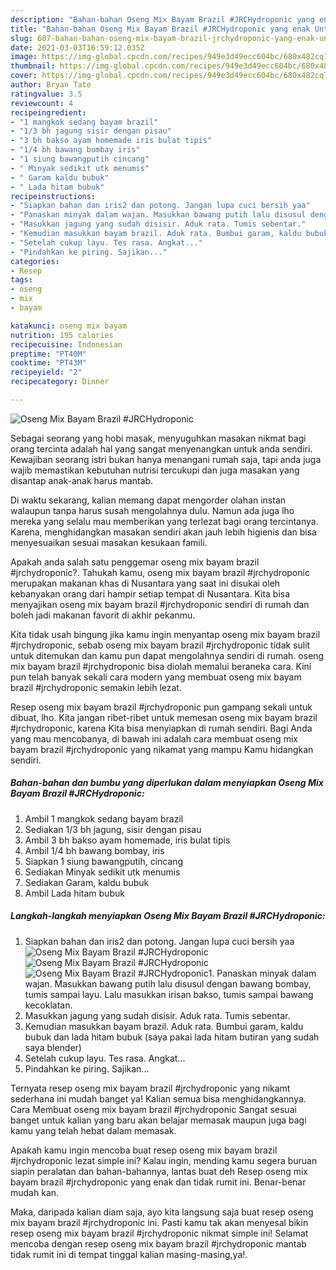 ```yaml
---
description: "Bahan-bahan Oseng Mix Bayam Brazil #JRCHydroponic yang enak Untuk Jualan"
title: "Bahan-bahan Oseng Mix Bayam Brazil #JRCHydroponic yang enak Untuk Jualan"
slug: 607-bahan-bahan-oseng-mix-bayam-brazil-jrchydroponic-yang-enak-untuk-jualan
date: 2021-03-03T16:59:12.035Z
image: https://img-global.cpcdn.com/recipes/949e3d49ecc604bc/680x482cq70/oseng-mix-bayam-brazil-jrchydroponic-foto-resep-utama.jpg
thumbnail: https://img-global.cpcdn.com/recipes/949e3d49ecc604bc/680x482cq70/oseng-mix-bayam-brazil-jrchydroponic-foto-resep-utama.jpg
cover: https://img-global.cpcdn.com/recipes/949e3d49ecc604bc/680x482cq70/oseng-mix-bayam-brazil-jrchydroponic-foto-resep-utama.jpg
author: Bryan Tate
ratingvalue: 3.5
reviewcount: 4
recipeingredient:
- "1 mangkok sedang bayam brazil"
- "1/3 bh jagung sisir dengan pisau"
- "3 bh bakso ayam homemade iris bulat tipis"
- "1/4 bh bawang bombay iris"
- "1 siung bawangputih cincang"
- " Minyak sedikit utk menumis"
- " Garam kaldu bubuk"
- " Lada hitam bubuk"
recipeinstructions:
- "Siapkan bahan dan iris2 dan potong. Jangan lupa cuci bersih yaa"
- "Panaskan minyak dalam wajan. Masukkan bawang putih lalu disusul dengan bawang bombay, tumis sampai layu. Lalu masukkan irisan bakso, tumis sampai bawang kecoklatan."
- "Masukkan jagung yang sudah disisir. Aduk rata. Tumis sebentar."
- "Kemudian masukkan bayam brazil. Aduk rata. Bumbui garam, kaldu bubuk dan lada hitam bubuk (saya pakai lada hitam butiran yang sudah saya blender)"
- "Setelah cukup layu. Tes rasa. Angkat..."
- "Pindahkan ke piring. Sajikan..."
categories:
- Resep
tags:
- oseng
- mix
- bayam

katakunci: oseng mix bayam 
nutrition: 195 calories
recipecuisine: Indonesian
preptime: "PT40M"
cooktime: "PT43M"
recipeyield: "2"
recipecategory: Dinner

---
```



![Oseng Mix Bayam Brazil #JRCHydroponic](https://img-global.cpcdn.com/recipes/949e3d49ecc604bc/680x482cq70/oseng-mix-bayam-brazil-jrchydroponic-foto-resep-utama.jpg)

Sebagai seorang yang hobi masak, menyuguhkan masakan nikmat bagi orang tercinta adalah hal yang sangat menyenangkan untuk anda sendiri. Kewajiban seorang istri bukan hanya menangani rumah saja, tapi anda juga wajib memastikan kebutuhan nutrisi tercukupi dan juga masakan yang disantap anak-anak harus mantab.

Di waktu  sekarang, kalian memang dapat mengorder olahan instan walaupun tanpa harus susah mengolahnya dulu. Namun ada juga lho mereka yang selalu mau memberikan yang terlezat bagi orang tercintanya. Karena, menghidangkan masakan sendiri akan jauh lebih higienis dan bisa menyesuaikan sesuai masakan kesukaan famili. 



Apakah anda salah satu penggemar oseng mix bayam brazil #jrchydroponic?. Tahukah kamu, oseng mix bayam brazil #jrchydroponic merupakan makanan khas di Nusantara yang saat ini disukai oleh kebanyakan orang dari hampir setiap tempat di Nusantara. Kita bisa menyajikan oseng mix bayam brazil #jrchydroponic sendiri di rumah dan boleh jadi makanan favorit di akhir pekanmu.

Kita tidak usah bingung jika kamu ingin menyantap oseng mix bayam brazil #jrchydroponic, sebab oseng mix bayam brazil #jrchydroponic tidak sulit untuk ditemukan dan kamu pun dapat mengolahnya sendiri di rumah. oseng mix bayam brazil #jrchydroponic bisa diolah memalui beraneka cara. Kini pun telah banyak sekali cara modern yang membuat oseng mix bayam brazil #jrchydroponic semakin lebih lezat.

Resep oseng mix bayam brazil #jrchydroponic pun gampang sekali untuk dibuat, lho. Kita jangan ribet-ribet untuk memesan oseng mix bayam brazil #jrchydroponic, karena Kita bisa menyiapkan di rumah sendiri. Bagi Anda yang mau mencobanya, di bawah ini adalah cara membuat oseng mix bayam brazil #jrchydroponic yang nikamat yang mampu Kamu hidangkan sendiri.

<!--inarticleads1-->

##### Bahan-bahan dan bumbu yang diperlukan dalam menyiapkan Oseng Mix Bayam Brazil #JRCHydroponic:

1. Ambil 1 mangkok sedang bayam brazil
1. Sediakan 1/3 bh jagung, sisir dengan pisau
1. Ambil 3 bh bakso ayam homemade, iris bulat tipis
1. Ambil 1/4 bh bawang bombay, iris
1. Siapkan 1 siung bawangputih, cincang
1. Sediakan  Minyak sedikit utk menumis
1. Sediakan  Garam, kaldu bubuk
1. Ambil  Lada hitam bubuk




<!--inarticleads2-->

##### Langkah-langkah menyiapkan Oseng Mix Bayam Brazil #JRCHydroponic:

1. Siapkan bahan dan iris2 dan potong. Jangan lupa cuci bersih yaa
<img src="https://img-global.cpcdn.com/steps/cf46e4c11dad7f92/160x128cq70/oseng-mix-bayam-brazil-jrchydroponic-langkah-memasak-1-foto.jpg" alt="Oseng Mix Bayam Brazil #JRCHydroponic"><img src="https://img-global.cpcdn.com/steps/9e5bbfce25392010/160x128cq70/oseng-mix-bayam-brazil-jrchydroponic-langkah-memasak-1-foto.jpg" alt="Oseng Mix Bayam Brazil #JRCHydroponic"><img src="https://img-global.cpcdn.com/steps/186d040ce56fb0f7/160x128cq70/oseng-mix-bayam-brazil-jrchydroponic-langkah-memasak-1-foto.jpg" alt="Oseng Mix Bayam Brazil #JRCHydroponic">1. Panaskan minyak dalam wajan. Masukkan bawang putih lalu disusul dengan bawang bombay, tumis sampai layu. Lalu masukkan irisan bakso, tumis sampai bawang kecoklatan.
1. Masukkan jagung yang sudah disisir. Aduk rata. Tumis sebentar.
1. Kemudian masukkan bayam brazil. Aduk rata. Bumbui garam, kaldu bubuk dan lada hitam bubuk (saya pakai lada hitam butiran yang sudah saya blender)
1. Setelah cukup layu. Tes rasa. Angkat...
1. Pindahkan ke piring. Sajikan...




Ternyata resep oseng mix bayam brazil #jrchydroponic yang nikamt sederhana ini mudah banget ya! Kalian semua bisa menghidangkannya. Cara Membuat oseng mix bayam brazil #jrchydroponic Sangat sesuai banget untuk kalian yang baru akan belajar memasak maupun juga bagi kamu yang telah hebat dalam memasak.

Apakah kamu ingin mencoba buat resep oseng mix bayam brazil #jrchydroponic lezat simple ini? Kalau ingin, mending kamu segera buruan siapin peralatan dan bahan-bahannya, lantas buat deh Resep oseng mix bayam brazil #jrchydroponic yang enak dan tidak rumit ini. Benar-benar mudah kan. 

Maka, daripada kalian diam saja, ayo kita langsung saja buat resep oseng mix bayam brazil #jrchydroponic ini. Pasti kamu tak akan menyesal bikin resep oseng mix bayam brazil #jrchydroponic nikmat simple ini! Selamat mencoba dengan resep oseng mix bayam brazil #jrchydroponic mantab tidak rumit ini di tempat tinggal kalian masing-masing,ya!.

